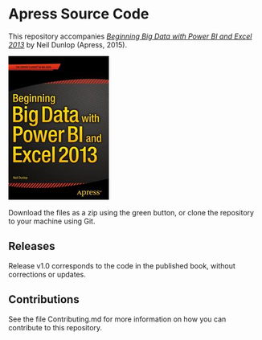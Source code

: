 # Apress Source Code

This repository accompanies [*Beginning Big Data with Power BI and Excel 2013*](http://www.apress.com/9781484205303) by Neil Dunlop (Apress, 2015).

![Cover image](9781484205303.jpg)

Download the files as a zip using the green button, or clone the repository to your machine using Git.

## Releases

Release v1.0 corresponds to the code in the published book, without corrections or updates.

## Contributions

See the file Contributing.md for more information on how you can contribute to this repository.
